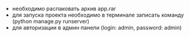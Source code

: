 - необходимо распаковать архив app.rar
- для запуска проекта необходимо в терминале записать команду (python manage.py runserver)
- для авторизации в админ панели (login: admin, password: admin)
